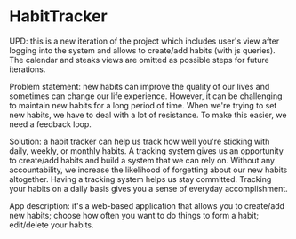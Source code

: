 # HabitTracker
UPD: this is a new iteration of the project which includes user's view after logging into the system and allows to create/add habits (with js queries). The calendar and steaks views are omitted as possible steps for future iterations.

Problem statement: new habits can improve the quality of our lives and sometimes can change our life experience. However, it can be challenging to maintain new habits for a long period of time. When we're trying to set new habits, we have to deal with a lot of resistance. To make this easier, we need a feedback loop.

Solution: a habit tracker can help us track how well you're sticking with daily, weekly, or monthly habits. A tracking system gives us an opportunity to create/add habits and build a system that we can rely on. Without any accountability, we increase the likelihood of forgetting about our new habits altogether. Having a tracking system helps us stay committed. Tracking your habits on a daily basis gives you a sense of everyday accomplishment.

App description: it's a web-based application that allows you to create/add new habits; choose how often you want to do things to form a habit; edit/delete your habits. 

